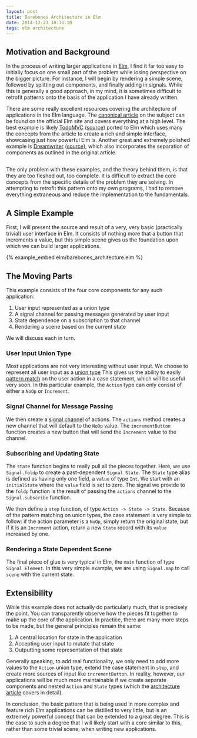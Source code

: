 ```yaml
---
layout: post
title: Barebones Architecture in Elm
date: 2014-12-23 18:33:10
tags: elm architecture
---
```


## Motivation and Background

In the process of writing larger applications in
<a href="http://elm-lang.org/" target="_blank">Elm</a>,
I find it far too easy to initially focus on one small part of the problem
while losing perspective on the bigger picture. For instance, I will begin by
rendering a simple scene, followed by splitting out components, and finally
adding in signals.  While this is generally a good approach, in my mind,
it is sometimes difficult to retrofit patterns onto the basis of the application
I have already written.

There are some really excellent resources covering the architecture of applications
in the Elm language. The
<a href="http://elm-lang.org/learn/Architecture.elm" target="_blank">canonical article</a>
on the subject can be found on the official Elm site and covers everything at
a high level. The best example is likely
<a href="https://evancz.github.io/elm-todomvc/" target="_blank">TodoMVC</a>
(<a href="https://github.com/evancz/elm-todomvc" target="_blank">source</a>)
ported to Elm which uses many the concepts from the article to create a rich
and simple interface, showcasing just how powerful Elm is.  Another great and
extremely polished example is
<a href="http://dreamwriter.io/" target="_blank">Dreamwriter</a>
(<a href="https://github.com/rtfeldman/dreamwriter" target="_blank">source</a>),
which also incorporates the separation of components as outlined in the original
article.

##

The only problem with these examples, and the theory behind them, is that they
are too fleshed out, too complete. It is difficult to extract the core concepts
from the specific details of the problem they are solving. In attempting to
retrofit this pattern onto my own programs, I had to remove everything
extraneous and reduce the implementation to the fundamentals.

## A Simple Example

First, I will present the source and result of a very, very basic (practically
trivial) user interface in Elm. It consists of nothing more that a button
that increments a value, but this simple scene gives us the foundation  upon
which we can build larger applications.

{% example_embed elm/barebones_architecture.elm %}

## The Moving Parts

This example consists of the four core components for any such application:

1. User input represented as a union type
2. A signal channel for passing messages generated by user input
3. State dependence on a subscription to that channel
4. Rendering a scene based on the current state

We will discuss each in turn.

### User Input Union Type

Most applications are not very interesting without user input. We choose to
represent all user input as a
<a href="http://elm-lang.org/learn/Union-Types.elm" target="_blank">union type</a>
This gives us the ability to easily
<a href="https://en.wikipedia.org/wiki/Pattern_matching" target="_blank">pattern match</a>
on the user action in a case statement, which will be useful very soon. In this
particular example, the `Action` type can only consist of either a `NoOp` or
`Increment`.

### Signal Channel for Message Passing

We then create a
<a href="http://elm-lang.org/blog/announce/0.14.elm#signal-channels" target="_blank">signal channel</a>
of actions. The `actions` method creates a new channel that will default to the
`NoOp` value. The `incrementButton` function creates a new button that will send
the `Increment` value to the channel.

### Subscribing and Updating State

The `state` function begins to really pull all the pieces together. Here, we
use `Signal.foldp` to create a past-dependent `Signal State`. The `State` type
alias is defined as having only one field, a `value` of type `Int`. We start
with an `initialState` where the `value` field is set to zero. The signal we
provide to the `foldp` function is the result of passing the `actions` channel
to the `Signal.subscribe` function.

We then define a `step` function, of type `Action -> State -> State`. Because
of the pattern matching on union types, the case statement is very simple to
follow: if the action parameter is a `NoOp`, simply return the original state,
but if it is an `Increment` action, return a new `State` record with its
`value` increased by one.

### Rendering a State Dependent Scene

The final piece of glue is very typical in Elm, the `main` function of type
`Signal Element`. In this very simple example, we are using `Signal.map` to
call `scene` with the current state.

## Extensibility

While this example does not actually do particularly much, that is precisely
the point. You can transparently observe how the pieces fit together to make
up the core of the application. In practice, there are many more steps to be
made, but the general principles remain the same:

1. A central location for state in the application
2. Accepting user input to mutate that state
3. Outputting some representation of that state

Generally speaking, to add real functionality, we only need to add more values
to the `Action` union type, extend the case statement in `step`, and create
more sources of input like `incrementButton`. In reality, however, our
applications will be much more maintainable if we create separate components
and nested `Action` and `State` types (which the
<a href="http://elm-lang.org/learn/Architecture.elm#nesting" target="_blank">architecture article</a>
covers in detail).

In conclusion, the basic pattern that is being used in more complex and feature
rich Elm applications can be distilled to very little, but is an extremely
powerful concept that can be extended to a great degree. This is the case to
such a degree that I will likely start with a core similar to this, rather than
some trivial scene, when writing new applications.
